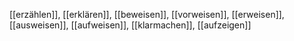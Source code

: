 [[erzählen]], [[erklären]], [[beweisen]], [[vorweisen]], [[erweisen]], [[ausweisen]], [[aufweisen]], [[klarmachen]], [[aufzeigen]]